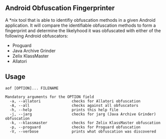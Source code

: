 ## Android Obfuscation Fingerprinter

A *nix tool that is able to identifiy obfuscation methods in a given Android application. It will compare the identifiable obfuscation methods to form a fingerprint and determine the likelyhood it was obfuscated with either of the following Android obfuscators:

* Proguard
* Java Archive Grinder
* Zelix KlassMaster
* Allatori

## Usage
```
aof [OPTION]... FILENAME

Mandatory arguments for the OPTION field
  -a, --allatori              checks for Allatori obfuscation
  -A, --all                   checks against all obfuscators
  -h, --help                  prints this help file
  -j, --jarg                  checks for jarg (Java Archive Grinder) obfuscation
  -k, --klassmaster           checks for Zelix KlassMaster obfuscation
  -p, --proguard              checks for Proguard obfuscation
  -V, --verbose               prints what obfuscation was discovered
```
